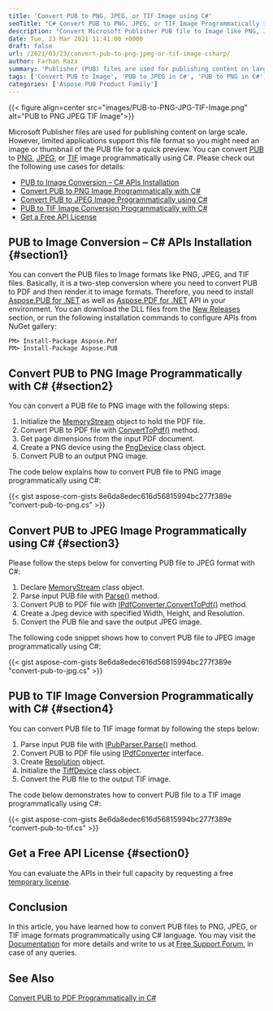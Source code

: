 ```yaml
---
title: 'Convert PUB to PNG, JPEG, or TIF Image using C#'
seoTitle: "C# Convert PUB to PNG, JPEG, or TIF Image Programmatically in .NET"
description: "Convert Microsoft Publisher PUB file to Image like PNG, JPEG, TIFF Programmaticaly using C#. Export or change .PUB file to picture or graphic in .NET."
date: Tue, 23 Mar 2021 11:41:00 +0000
draft: false
url: /2021/03/23/convert-pub-to-png-jpeg-or-tif-image-csharp/
author: Farhan Raza
summary: 'Publisher (PUB) files are used for publishing content on large scale. However, limited applications support this file format so you may need an image or thumbnail of the PUB file for a quick preview. You can convert PUB to PNG, JPEG, or TIF image programmatically using C#.'
tags: ['Convert PUB to Image', 'PUB to JPEG in C#', 'PUB to PNG in C#', 'PUB to TIF in C#']
categories: ['Aspose.PUB Product Family']
---
```




{{< figure align=center src="images/PUB-to-PNG-JPG-TIF-Image.png" alt="PUB to PNG JPEG TIF Image">}}


Microsoft Publisher files are used for publishing content on large scale. However, limited applications support this file format so you might need an image or thumbnail of the PUB file for a quick preview. You can convert [PUB][1] to [PNG][2], [JPEG][3], or [TIF][4] image programmatically using C#. Please check out the following use cases for details:

*   [PUB to Image Conversion – C# APIs Installation][5]
*   [Convert PUB to PNG Image Programmatically with C#][6]
*   [Convert PUB to JPEG Image Programmatically using C#][7]
*   [PUB to TIF Image Conversion Programmatically with C#][8]
*   [Get a Free API License][9]

## PUB to Image Conversion – C# APIs Installation {#section1}

You can convert the PUB files to Image formats like PNG, JPEG, and TIF files. Basically, it is a two-step conversion where you need to convert PUB to PDF and then render it to image formats. Therefore, you need to install [Aspose.PUB for .NET][10] as well as [Aspose.PDF for .NET][11] API in your environment. You can download the DLL files from the [New Releases][12] section, or run the following installation commands to configure APIs from NuGet gallery:

```
PM> Install-Package Aspose.Pdf
PM> Install-Package Aspose.PUB
```

## Convert PUB to PNG Image Programmatically with C# {#section2}

You can convert a PUB file to PNG image with the following steps:

1.  Initialize the [MemoryStream][13] object to hold the PDF file.
2.  Convert PUB to PDF file with [ConvertToPdf()][14] method.
3.  Get page dimensions from the input PDF document.
4.  Create a PNG device using the [PngDevice][15] class object.
5.  Convert PUB to an output PNG image.

The code below explains how to convert PUB file to PNG image programmatically using C#:

{{< gist aspose-com-gists 8e6da8edec616d56815994bc277f389e "convert-pub-to-png.cs" >}}

## Convert PUB to JPEG Image Programmatically using C# {#section3}

Please follow the steps below for converting PUB file to JPEG format with C#:

1.  Declare [MemoryStream][16] class object.
2.  Parse input PUB file with [Parse()][17] method.
3.  Convert PUB to PDF file with [IPdfConverter.ConvertToPdf()][18] method.
4.  Create a Jpeg device with specified Width, Height, and Resolution.
5.  Convert the PUB file and save the output JPEG image.

The following code snippet shows how to convert PUB file to JPEG image programmatically using C#:

{{< gist aspose-com-gists 8e6da8edec616d56815994bc277f389e "convert-pub-to-jpg.cs" >}}

## PUB to TIF Image Conversion Programmatically with C# {#section4}

You can convert PUB file to TIF image format by following the steps below:

1.  Parse input PUB file with [IPubParser.Parse()][19] method.
2.  Convert PUB to PDF file using [IPdfConverter][20] interface.
3.  Create [Resolution][21] object.
4.  Initialize the [TiffDevice][22] class object.
5.  Convert the PUB file to the output TIF image.

The code below demonstrates how to convert PUB file to a TIF image programmatically using C#:

{{< gist aspose-com-gists 8e6da8edec616d56815994bc277f389e "convert-pub-to-tif.cs" >}}

## Get a Free API License {#section0}

You can evaluate the APIs in their full capacity by requesting a free [temporary license][23].

## Conclusion

In this article, you have learned how to convert PUB files to PNG, JPEG, or TIF image formats programmatically using C# language. You may visit the [Documentation][24] for more details and write to us at [Free Support Forum][25], in case of any queries.

## See Also

[Convert PUB to PDF Programmatically in C#][26]




[1]: https://en.wikipedia.org/wiki/PUB_(file_type)
[2]: https://docs.fileformat.com/image/png/
[3]: https://docs.fileformat.com/image/jpeg/
[4]: https://docs.fileformat.com/image/tiff/
[5]: #section1
[6]: #section2
[7]: #section3
[8]: #section4
[9]: #section0
[10]: https://products.aspose.com/pub/net
[11]: https://products.aspose.com/pdf/net
[12]: https://releases.aspose.com/
[13]: https://docs.microsoft.com/en-us/dotnet/api/system.io.memorystream
[14]: https://apireference.aspose.com/pub/net/aspose.pub/ipdfconverter/methods/converttopdf/index
[15]: https://apireference.aspose.com/pdf/net/aspose.pdf.devices/pngdevice
[16]: https://docs.microsoft.com/en-us/dotnet/api/system.io.memorystream
[17]: https://apireference.aspose.com/pub/net/aspose.pub/ipubparser/methods/parse
[18]: https://apireference.aspose.com/pub/net/aspose.pub/ipdfconverter/methods/converttopdf/index
[19]: https://apireference.aspose.com/pub/net/aspose.pub/ipubparser/methods/parse
[20]: https://apireference.aspose.com/pub/net/aspose.pub/ipdfconverter
[21]: https://apireference.aspose.com/pdf/net/aspose.pdf.devices/resolution
[22]: https://apireference.aspose.com/pdf/net/aspose.pdf.devices/tiffdevice
[23]: https://purchase.aspose.com/temporary-license
[24]: https://docs.aspose.com/pdf/net/converting/
[25]: https://forum.aspose.com/c/pub
[26]: https://blog.aspose.com/2021/01/13/convert-pub-pdf-csharp/





